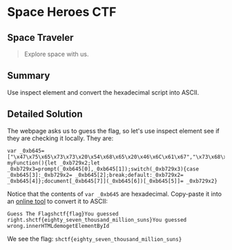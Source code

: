 # Space Heroes CTF
## Space Traveler

> Explore space with us.

## Summary

Use inspect element and convert the hexadecimal script into ASCII.

## Detailed Solution

The webpage asks us to guess the flag, so let's use inspect element see if they are checking it locally. They are:

```
var _0xb645=["\x47\x75\x65\x73\x73\x20\x54\x68\x65\x20\x46\x6C\x61\x67","\x73\x68\x63\x74\x66\x7B\x66\x6C\x61\x67\x7D","\x59\x6F\x75\x20\x67\x75\x65\x73\x73\x65\x64\x20\x72\x69\x67\x68\x74\x2E","\x73\x68\x63\x74\x66\x7B\x65\x69\x67\x68\x74\x79\x5F\x73\x65\x76\x65\x6E\x5F\x74\x68\x6F\x75\x73\x61\x6E\x64\x5F\x6D\x69\x6C\x6C\x69\x6F\x6E\x5F\x73\x75\x6E\x73\x7D","\x59\x6F\x75\x20\x67\x75\x65\x73\x73\x65\x64\x20\x77\x72\x6F\x6E\x67\x2E","\x69\x6E\x6E\x65\x72\x48\x54\x4D\x4C","\x64\x65\x6D\x6F","\x67\x65\x74\x45\x6C\x65\x6D\x65\x6E\x74\x42\x79\x49\x64"];function myFunction(){let _0xb729x2;let _0xb729x3=prompt(_0xb645[0],_0xb645[1]);switch(_0xb729x3){case _0xb645[3]:_0xb729x2= _0xb645[2];break;default:_0xb729x2= _0xb645[4]};document[_0xb645[7]](_0xb645[6])[_0xb645[5]]= _0xb729x2}
```

Notice that the contents of `var _0xb645` are hexadecimal. Copy-paste it into an [online tool](https://www.rapidtables.com/convert/number/hex-to-ascii.html) to convert it to ASCII:

```
Guess The Flagshctf{flag}You guessed right.shctf{eighty_seven_thousand_million_suns}You guessed wrong.innerHTMLdemogetElementById
```

We see the flag: `shctf{eighty_seven_thousand_million_suns}`